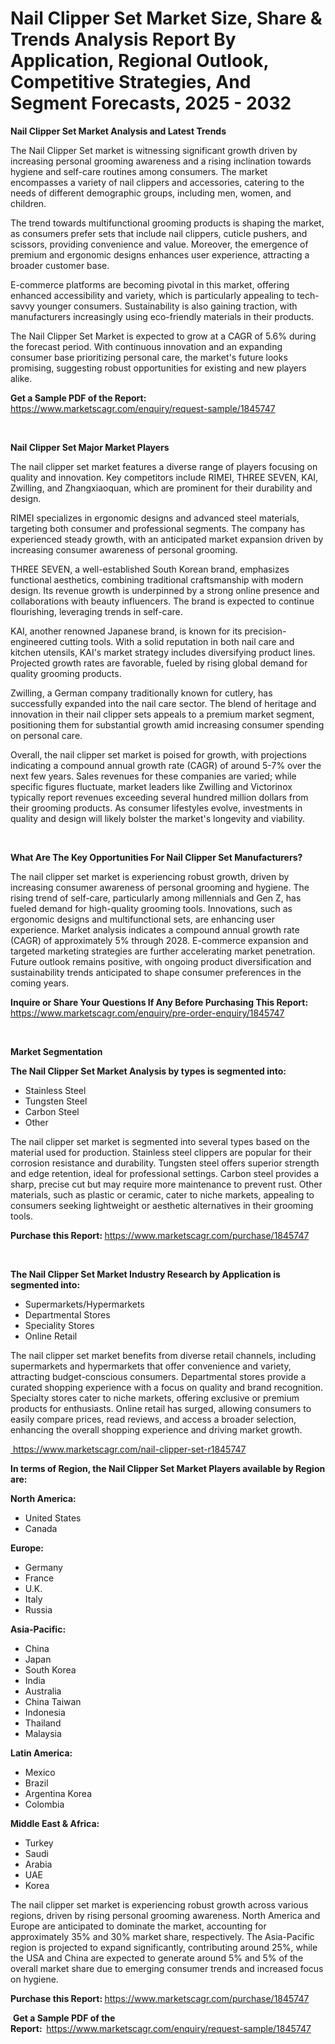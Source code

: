 <p><h1>Nail Clipper Set Market Size, Share & Trends Analysis Report By Application, Regional Outlook, Competitive Strategies, And Segment Forecasts, 2025 - 2032</h1></p><p><strong>Nail Clipper Set Market Analysis and Latest Trends</strong></p>
<p><p>The Nail Clipper Set market is witnessing significant growth driven by increasing personal grooming awareness and a rising inclination towards hygiene and self-care routines among consumers. The market encompasses a variety of nail clippers and accessories, catering to the needs of different demographic groups, including men, women, and children. </p><p>The trend towards multifunctional grooming products is shaping the market, as consumers prefer sets that include nail clippers, cuticle pushers, and scissors, providing convenience and value. Moreover, the emergence of premium and ergonomic designs enhances user experience, attracting a broader customer base.</p><p>E-commerce platforms are becoming pivotal in this market, offering enhanced accessibility and variety, which is particularly appealing to tech-savvy younger consumers. Sustainability is also gaining traction, with manufacturers increasingly using eco-friendly materials in their products.</p><p>The Nail Clipper Set Market is expected to grow at a CAGR of 5.6% during the forecast period. With continuous innovation and an expanding consumer base prioritizing personal care, the market's future looks promising, suggesting robust opportunities for existing and new players alike.</p></p>
<p><strong>Get a Sample PDF of the Report:&nbsp;</strong> <a href="https://www.marketscagr.com/enquiry/request-sample/1845747?utm_campaign=3355&utm_medium=2&utm_source=Github&utm_content=ia&utm_term=15042025&utm_id=nail-clipper-set">https://www.marketscagr.com/enquiry/request-sample/1845747</a></p>
<p>&nbsp;</p>
<p><strong>Nail Clipper Set Major Market Players</strong></p>
<p><p>The nail clipper set market features a diverse range of players focusing on quality and innovation. Key competitors include RIMEI, THREE SEVEN, KAI, Zwilling, and Zhangxiaoquan, which are prominent for their durability and design. </p><p>RIMEI specializes in ergonomic designs and advanced steel materials, targeting both consumer and professional segments. The company has experienced steady growth, with an anticipated market expansion driven by increasing consumer awareness of personal grooming.</p><p>THREE SEVEN, a well-established South Korean brand, emphasizes functional aesthetics, combining traditional craftsmanship with modern design. Its revenue growth is underpinned by a strong online presence and collaborations with beauty influencers. The brand is expected to continue flourishing, leveraging trends in self-care.</p><p>KAI, another renowned Japanese brand, is known for its precision-engineered cutting tools. With a solid reputation in both nail care and kitchen utensils, KAI's market strategy includes diversifying product lines. Projected growth rates are favorable, fueled by rising global demand for quality grooming products.</p><p>Zwilling, a German company traditionally known for cutlery, has successfully expanded into the nail care sector. The blend of heritage and innovation in their nail clipper sets appeals to a premium market segment, positioning them for substantial growth amid increasing consumer spending on personal care.</p><p>Overall, the nail clipper set market is poised for growth, with projections indicating a compound annual growth rate (CAGR) of around 5-7% over the next few years. Sales revenues for these companies are varied; while specific figures fluctuate, market leaders like Zwilling and Victorinox typically report revenues exceeding several hundred million dollars from their grooming products. As consumer lifestyles evolve, investments in quality and design will likely bolster the market's longevity and viability.</p></p>
<p>&nbsp;</p>
<p><strong>What Are The Key Opportunities For Nail Clipper Set Manufacturers?</strong></p>
<p><p>The nail clipper set market is experiencing robust growth, driven by increasing consumer awareness of personal grooming and hygiene. The rising trend of self-care, particularly among millennials and Gen Z, has fueled demand for high-quality grooming tools. Innovations, such as ergonomic designs and multifunctional sets, are enhancing user experience. Market analysis indicates a compound annual growth rate (CAGR) of approximately 5% through 2028. E-commerce expansion and targeted marketing strategies are further accelerating market penetration. Future outlook remains positive, with ongoing product diversification and sustainability trends anticipated to shape consumer preferences in the coming years.</p></p>
<p><strong>Inquire or Share Your Questions If Any Before Purchasing This Report:</strong> <a href="https://www.marketscagr.com/enquiry/pre-order-enquiry/1845747?utm_campaign=3355&utm_medium=2&utm_source=Github&utm_content=ia&utm_term=15042025&utm_id=nail-clipper-set">https://www.marketscagr.com/enquiry/pre-order-enquiry/1845747</a></p>
<p>&nbsp;</p>
<p><strong>Market Segmentation</strong></p>
<p><strong>The Nail Clipper Set Market Analysis by types is segmented into:</strong></p>
<p><ul><li>Stainless Steel</li><li>Tungsten Steel</li><li>Carbon Steel</li><li>Other</li></ul></p>
<p><p>The nail clipper set market is segmented into several types based on the material used for production. Stainless steel clippers are popular for their corrosion resistance and durability. Tungsten steel offers superior strength and edge retention, ideal for professional settings. Carbon steel provides a sharp, precise cut but may require more maintenance to prevent rust. Other materials, such as plastic or ceramic, cater to niche markets, appealing to consumers seeking lightweight or aesthetic alternatives in their grooming tools.</p></p>
<p><strong>Purchase this Report:&nbsp;</strong><a href="https://www.marketscagr.com/purchase/1845747?utm_campaign=3355&utm_medium=2&utm_source=Github&utm_content=ia&utm_term=15042025&utm_id=nail-clipper-set">https://www.marketscagr.com/purchase/1845747</a></p>
<p>&nbsp;</p>
<p><strong>The Nail Clipper Set Market Industry Research by Application is segmented into:</strong></p>
<p><ul><li>Supermarkets/Hypermarkets</li><li>Departmental Stores</li><li>Speciality Stores</li><li>Online Retail</li></ul></p>
<p><p>The nail clipper set market benefits from diverse retail channels, including supermarkets and hypermarkets that offer convenience and variety, attracting budget-conscious consumers. Departmental stores provide a curated shopping experience with a focus on quality and brand recognition. Specialty stores cater to niche markets, offering exclusive or premium products for enthusiasts. Online retail has surged, allowing consumers to easily compare prices, read reviews, and access a broader selection, enhancing the overall shopping experience and driving market growth.</p></p>
<p><a href="https://www.marketscagr.com/nail-clipper-set-r1845747?utm_campaign=3355&utm_medium=2&utm_source=Github&utm_content=ia&utm_term=15042025&utm_id=nail-clipper-set">&nbsp;https://www.marketscagr.com/nail-clipper-set-r1845747</a></p>
<p><strong>In terms of Region, the Nail Clipper Set Market Players available by Region are:</strong></p>
<p>
    <p> <strong> North America: </strong>
        <ul>
            <li>United States</li>
            <li>Canada</li>
        </ul>
        </p> 
    <p> <strong> Europe: </strong>
        <ul>
            <li>Germany</li>
            <li>France</li>
            <li>U.K.</li>
            <li>Italy</li>
            <li>Russia</li>
        </ul>
        </p> 
    <p> <strong> Asia-Pacific: </strong>
        <ul>
            <li>China</li>
            <li>Japan</li>
            <li>South Korea</li>
            <li>India</li>
            <li>Australia</li>
            <li>China Taiwan</li>
            <li>Indonesia</li>
            <li>Thailand</li>
            <li>Malaysia</li>
        </ul>
        </p> 
    <p> <strong> Latin America: </strong>
        <ul>
            <li>Mexico</li>
            <li>Brazil</li>
            <li>Argentina Korea</li>
            <li>Colombia</li>
        </ul>
        </p> 
    <p> <strong> Middle East & Africa: </strong>
        <ul>
            <li>Turkey</li>
            <li>Saudi</li>
            <li>Arabia</li>
            <li>UAE</li>
            <li>Korea</li>
        </ul>
    </p>
    </p>
<p><p>The nail clipper set market is experiencing robust growth across various regions, driven by rising personal grooming awareness. North America and Europe are anticipated to dominate the market, accounting for approximately 35% and 30% market share, respectively. The Asia-Pacific region is projected to expand significantly, contributing around 25%, while the USA and China are expected to generate around 5% and 5% of the overall market share due to emerging consumer trends and increased focus on hygiene.</p></p>
<p><strong>Purchase this Report: </strong><a href="https://www.marketscagr.com/purchase/1845747?utm_campaign=3355&utm_medium=2&utm_source=Github&utm_content=ia&utm_term=15042025&utm_id=nail-clipper-set">https://www.marketscagr.com/purchase/1845747</a></p>
<p>&nbsp;<strong>Get a Sample PDF of the Report:&nbsp;&nbsp;</strong><a href="https://www.marketscagr.com/enquiry/request-sample/1845747?utm_campaign=3355&utm_medium=2&utm_source=Github&utm_content=ia&utm_term=15042025&utm_id=nail-clipper-set">https://www.marketscagr.com/enquiry/request-sample/1845747</a></p>
<p><strong></strong></p>
<p><p></p><p></p><p></p></p>